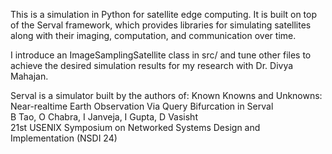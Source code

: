 This is a simulation in Python for satellite edge computing. It is built on top of the Serval framework, which provides libraries for simulating satellites along with their imaging, computation, and communication over time.

I introduce an ImageSamplingSatellite class in src/ and tune other files to achieve the desired simulation results for my research with Dr. Divya Mahajan.

Serval is a simulator built by the authors of:
Known Knowns and Unknowns: Near-realtime Earth Observation Via Query Bifurcation in Serval   
B Tao, O Chabra, I Janveja, I Gupta, D Vasisht  
21st USENIX Symposium on Networked Systems Design and Implementation (NSDI 24)

